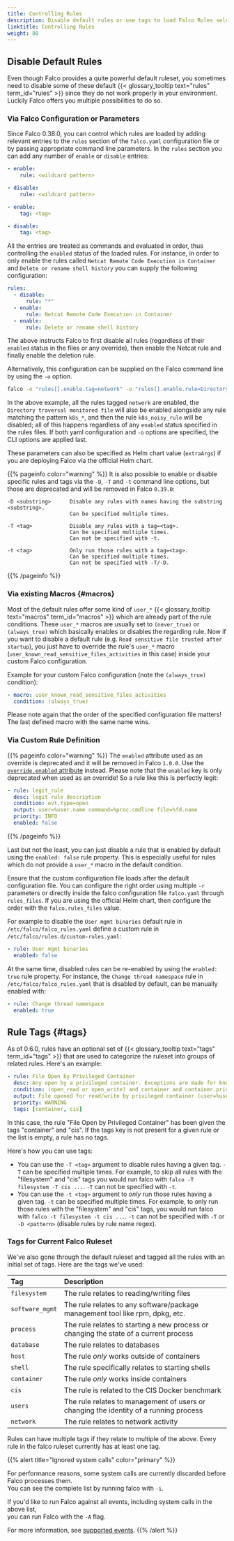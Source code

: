 ```yaml
---
title: Controlling Rules
description: Disable default rules or use tags to load Falco Rules selectively
linktitle: Controlling Rules
weight: 80
---
```


## Disable Default Rules

Even though Falco provides a quite powerful default ruleset, you sometimes need to disable some of these default {{< glossary_tooltip text="rules" term_id="rules" >}} since they do not work properly in your environment. Luckily Falco offers you multiple possibilities to do so.

### Via Falco Configuration or Parameters

Since Falco 0.38.0, you can control which rules are loaded by adding relevant entries to the `rules` section of the `falco.yaml` configuration file or by passing appropriate command line parameters. In the `rules` section you can add any number of `enable` or `disable` entries:

```yaml
- enable:
    rule: <wildcard pattern>
```

```yaml
- disable:
    rule: <wildcard pattern>
```

```yaml
- enable:
    tag: <tag>
```

```yaml
- disable:
    tag: <tag>
```

All the entries are treated as commands and evaluated in order, thus controlling the `enabled` status of the loaded rules. For instance, in order to only enable the rules called `Netcat Remote Code Execution in Container` and `Delete or rename shell history` you can supply the following configuration:

```yaml
rules:
  - disable:
      rule: "*"
  - enable:
      rule: Netcat Remote Code Execution in Container
  - enable:
      rule: Delete or rename shell history
```

The above instructs Falco to first disable all rules (regardless of their `enabled` status in the files or any override), then enable the Netcat rule and finally enable the deletion rule.

Alternatively, this configuration can be supplied on the Falco command line by using the `-o` option.

```sh
falco -o "rules[].enable.tag=network" -o "rules[].enable.rule=Directory traversal monitored file" -o "rules[].enable.rule=k8s_*" -o "rules[].disable.rule=k8s_noisy_rule"
```

In the above example, all the rules tagged `network` are enabled, the `Directory traversal monitored file` will also be enabled alongside any rule matching the pattern `k8s_*`, and then the rule `k8s_noisy_rule` will be disabled; all of this happens regardless of any `enabled` status specified in the rules files. If both yaml configuration and `-o` options are specified, the CLI options are applied last.

These parameters can also be specified as Helm chart value (`extraArgs`) if you are deploying Falco via the official Helm chart.

{{% pageinfo color="warning" %}}
It is also possible to enable or disable specific rules and tags via the `-D`, `-T` and `-t` command line options, but those are deprecated and will be removed in Falco `0.39.0`:

```
-D <substring>      Disable any rules with names having the substring <substring>. 
                    Can be specified multiple times.

-T <tag>            Disable any rules with a tag=<tag>.
                    Can be specified multiple times.
                    Can not be specified with -t.

-t <tag>            Only run those rules with a tag=<tag>. 
                    Can be specified multiple times.
                    Can not be specified with -T/-D.
```

{{% /pageinfo %}}

### Via existing Macros {#macros}

Most of the default rules offer some kind of `user_*` {{< glossary_tooltip text="macros" term_id="macros" >}} which are already part of the rule conditions. These `user_*` macros are usually set to `(never_true)` or `(always_true)` which basically enables or disables the regarding rule. Now if you want to disable a default rule (e.g. `Read sensitive file trusted after startup`), you just have to override the rule's `user_*` macro (`user_known_read_sensitive_files_activities` in this case) inside your custom Falco configuration.

Example for your custom Falco configuration (note the `(always_true)` condition):
```yaml
- macro: user_known_read_sensitive_files_activities
  condition: (always_true)
```

Please note again that the order of the specified configuration file matters! The last defined macro with the same name wins.

### Via Custom Rule Definition

{{% pageinfo color="warning" %}}
The `enabled` attribute used as an override is deprecated and it will be removed in Falco `1.0.0`. Use the [`override.enabled` attribute](/docs/rules/overriding/#enabling-a-disabled-rule) instead.
Please note that the `enabled` key is only deprecated when used as an override! So a rule like this is perfectly legit:
```yaml
- rule: legit_rule
  desc: legit rule description
  condition: evt.type=open
  output: user=%user.name command=%proc.cmdline file=%fd.name
  priority: INFO
  enabled: false
```
{{% /pageinfo %}}


Last but not the least, you can just disable a rule that is enabled by default using the `enabled: false` rule property.
This is especially useful for rules which do not provide a `user_*` macro in the default condition.

Ensure that the custom configuration file loads after the default configuration file. You can configure the right order using multiple `-r` parameters or directly inside the falco configuration file `falco.yaml` through `rules_files`. If you are using the official Helm chart, then configure the order with the `falco.rules_files` value.

For example to disable the `User mgmt binaries` default rule in `/etc/falco/falco_rules.yaml` define a custom rule in `/etc/falco/rules.d/custom-rules.yaml`:

```yaml
- rule: User mgmt binaries
  enabled: false
```

At the same time, disabled rules can be re-enabled by using the `enabled: true` rule property. For instance, the `Change thread namespace` rule in `/etc/falco/falco_rules.yaml` that is disabled by default, can be manually enabled with:

```yaml
- rule: Change thread namespace
  enabled: true
```

## Rule Tags {#tags}

As of 0.6.0, rules have an optional set of {{< glossary_tooltip text="tags" term_id="tags" >}} that are used to categorize the ruleset into groups of related rules. Here's an example:

```yaml
- rule: File Open by Privileged Container
  desc: Any open by a privileged container. Exceptions are made for known trusted images.
  condition: (open_read or open_write) and container and container.privileged=true and not trusted_containers
  output: File opened for read/write by privileged container (user=%user.name command=%proc.cmdline %container.info file=%fd.name)
  priority: WARNING
  tags: [container, cis]
```

In this case, the rule "File Open by Privileged Container" has been given the tags "container" and "cis". If the tags key is not present for a given rule or the list is empty, a rule has no tags.

Here's how you can use tags:

* You can use the `-T <tag>` argument to disable rules having a given tag. `-T` can be specified multiple times. For example, to skip all rules with the "filesystem" and "cis" tags you would run falco with `falco -T filesystem -T cis ...`. `-T` can not be specified with `-t`.
* You can use the `-t <tag>` argument to *only* run those rules having a given tag. `-t` can be specified multiple times. For example, to only run those rules with the "filesystem" and "cis" tags, you would run falco with `falco -t filesystem -t cis ...`. `-t` can not be specified with `-T` or `-D <pattern>` (disable rules by rule name regex).

### Tags for Current Falco Ruleset

We've also gone through the default ruleset and tagged all the rules with an initial set of tags. Here are the tags we've used:

Tag | Description
:---|:-----------
`filesystem` | The rule relates to reading/writing files
`software_mgmt` | The rule relates to any software/package management tool like rpm, dpkg, etc.
`process` | The rule relates to starting a new process or changing the state of a current process
`database` | The rule relates to databases
`host` | The rule *only* works outside of containers
`shell` | The rule specifically relates to starting shells
`container` | The rule *only* works inside containers
`cis` | The rule is related to the CIS Docker benchmark
`users` | The rule relates to management of users or changing the identity of a running process
`network` |The rule relates to network activity

Rules can have multiple tags if they relate to multiple of the above. Every rule in the falco ruleset currently has at least one tag.

{{% alert title="Ignored system calls" color="primary" %}}

For performance reasons, some system calls are currently discarded before Falco processes them.\
You can see the complete list by running falco with `-i`.

If you'd like to run Falco against all events, including system calls in the above list,\
you can run Falco with the `-A` flag.

For more information, see [supported events](/docs/rules/supported-events).
{{% /alert %}}
